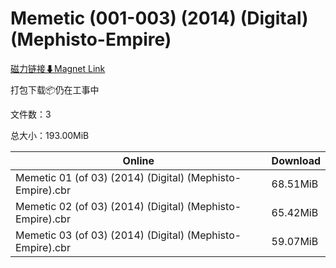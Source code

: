 # Memetic (001-003) (2014) (Digital) (Mephisto-Empire)

[磁力链接⬇Magnet Link](magnet:?xt=urn:btih:bb91abb9e4f762c6b75815eab81ac764555d638f&dn=Memetic%20%28001-003%29%20%282014%29%20%28Digital%29%20%28Mephisto-Empire%29)

打包下载📦仍在工事中

文件数：3

总大小：193.00MiB

Online | Download
--- | ---
Memetic 01 (of 03) (2014) (Digital) (Mephisto-Empire).cbr | 68.51MiB
Memetic 02 (of 03) (2014) (Digital) (Mephisto-Empire).cbr | 65.42MiB
Memetic 03 (of 03) (2014) (Digital) (Mephisto-Empire).cbr | 59.07MiB